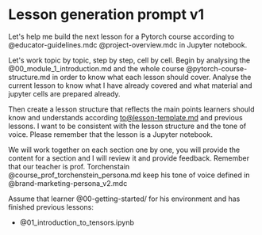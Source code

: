 # Lesson generation prompt v1



Let's help me build the next lesson for a Pytorch course according to @educator-guidelines.mdc   @project-overview.mdc  in Jupyter notebook. 

Let's work topic by topic, step by step, cell by cell. Begin by analysing the @00_module_1_introduction.md and the whole course @pytorch-course-structure.md  in order to know what each lesson should cover.
Analyse the current lesson to know what I have already covered and what material and jupyter cells are prepared already.

Then create a lesson structure that reflects the main points learners should know and understands according to@lesson-template.md  and previous lessons. I want to be consistent with the lesson structure and the tone of voice. Please remember that the lesson is a Jupyter notebook. 

We will work together on each section one by one, you will provide the content for a section and I will review it and provide feedback.  Remember that our teacher is prof. Torchenstain @course_prof_torchenstein_persona.md  keep his tone of voice defined in @brand-marketing-persona_v2.mdc 

Assume that learner @00-getting-started/  for his environment and has finished previous lessons: 
* @01_introduction_to_tensors.ipynb 




 